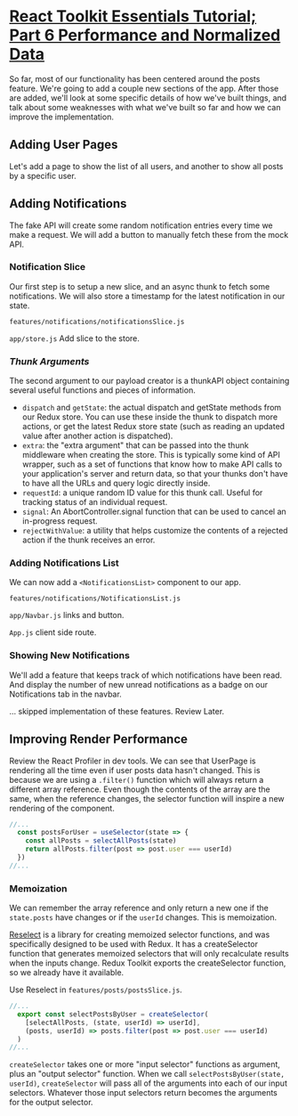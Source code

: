 # [React Toolkit Essentials Tutorial; Part 6 Performance and Normalized Data](https://redux.js.org/tutorials/essentials/part-1-overview-concepts)

So far, most of our functionality has been centered around the posts feature. We're going to add a couple new sections
of the app. After those are added, we'll look at some specific details of how we've built things, and talk about some
weaknesses with what we've built so far and how we can improve the implementation.

## Adding User Pages

Let's add a page to show the list of all users, and another to show all posts by a specific user.

## Adding Notifications

The fake API will create some random notification entries every time we make a request.  We will add a button to
manually fetch these from the mock API.

### Notification Slice

Our first step is to setup a new slice, and an async thunk to fetch some notifications.  We will also store a timestamp
for the latest notification in our state.

`features/notifications/notificationsSlice.js`

`app/store.js` Add slice to the store.

### *Thunk Arguments*

The second argument to our payload creator is a thunkAPI object containing several useful functions and pieces of
information. 

- `dispatch` and `getState`: the actual dispatch and getState methods from our Redux store. You can use these inside the
  thunk to dispatch more actions, or get the latest Redux store state (such as reading an updated value after another
  action is dispatched).
- `extra`: the "extra argument" that can be passed into the thunk middleware when creating the store. This is typically
  some kind of API wrapper, such as a set of functions that know how to make API calls to your application's server and
  return data, so that your thunks don't have to have all the URLs and query logic directly inside.
- `requestId`: a unique random ID value for this thunk call. Useful for tracking status of an individual request.
- `signal`: An AbortController.signal function that can be used to cancel an in-progress request.
- `rejectWithValue`: a utility that helps customize the contents of a rejected action if the thunk receives an error.


### Adding Notifications List 

We can now add a `<NotificationsList>` component to our app.

`features/notifications/NotificationsList.js`

`app/Navbar.js` links and button.

`App.js` client side route.

### Showing New Notifications

We'll add a feature that keeps track of which notifications have been read.  And display the number of new unread
notifications as a badge on our Notifications tab in the navbar.

... skipped implementation of these features.  Review Later.


## Improving Render Performance

Review the React Profiler in dev tools.  We can see that UserPage is rendering all the time even if user posts data
hasn't changed.  This is because we are using a `.filter()` function which will always return a different array
reference.  Even though the contents of the array are the same, when the reference changes, the selector function will
inspire a new rendering of the component.

```js
//...
  const postsForUser = useSelector(state => {
    const allPosts = selectAllPosts(state)
    return allPosts.filter(post => post.user === userId)
  })
//...
```

### Memoization

We can remember the array reference and only return a new one if the `state.posts` have changes or if the `userId`
changes. This is memoization.

[Reselect](https://github.com/reduxjs/reselect) is a library for creating memoized selector functions, and was specifically designed to be used with Redux. It
has a createSelector function that generates memoized selectors that will only recalculate results when the inputs
change. Redux Toolkit exports the createSelector function, so we already have it available.

Use Reselect in `features/posts/postsSlice.js`.

```js
//...
  export const selectPostsByUser = createSelector(
    [selectAllPosts, (state, userId) => userId],
    (posts, userId) => posts.filter(post => post.user === userId)
  )
//...
```

`createSelector` takes one or more "input selector" functions as argument, plus an "output selector" function. When we
call `selectPostsByUser(state, userId)`, `createSelector` will pass all of the arguments into each of our input selectors.
Whatever those input selectors return becomes the arguments for the output selector.
